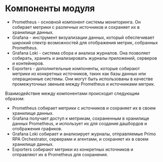 # Компоненты модуля

* Prometheus - основной компонент системы мониторинга. Он собирает метрики с различных источников и сохраняет их в хранилище данных.
* Grafana - инструмент визуализации данных, который обеспечивает широкий спектр возможностей для отображения метрик, собранных Prometheus.
* Grafana Loki - система сбора и анализа журналов. Она позволяет собирать, хранить и анализировать журналы приложений, серверов и контейнеров.
* Exporters - дополнительные компоненты, которые собирают метрики из конкретных источников, таких как базы данных или операционные системы. Они могут быть использованы в качестве промежуточных звеньев между Prometheus и источниками метрик.

Взаимодействие между компонентами происходит следующим образом:

* Prometheus собирает метрики с источников и сохраняет их в своем хранилище данных.
* Grafana получает доступ к метрикам, сохраненным в хранилище данных Prometheus, и использует их для создания дашбордов и отображения графиков.
* Grafana Loki собирает и анализирует журналы, отправляемые Primo RPA Orchestrator, серверами и агентами, и сохраняет их в своем хранилище данных.
* Exporters собирают метрики из конкретных источников и отправляют их в Prometheus для сохранения.
